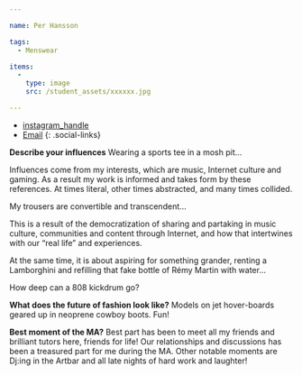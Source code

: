 ```yaml
---

name: Per Hansson

tags:
  - Menswear

items:
  -
    type: image
    src: /student_assets/xxxxxx.jpg

---
```


* [instagram_handle](https://www.instagram.com/@hanssonper/)
* [Email](mailto:per.hansson@network.rca.ac.uk)
{: .social-links}

**Describe your influences**
Wearing a sports tee in a mosh pit…

Influences come from my interests, which are music, Internet culture and gaming. As a result my work is informed and takes form by these references. At times literal, other times abstracted, and many times collided.

My trousers are convertible and transcendent…

This is a result of the democratization of sharing and partaking in music culture, communities and content through Internet, and how that intertwines with our “real life” and experiences.

At the same time, it is about aspiring for something grander, renting a Lamborghini and refilling that fake bottle of Rémy Martin with water…

How deep can a 808 kickdrum go?

**What does the future of fashion look like?**
Models on jet hover-boards geared up in neoprene cowboy boots. Fun!

**Best moment of the MA?**
Best part has been to meet all my friends and brilliant tutors here, friends for life! Our relationships and discussions has been a treasured part for me during the MA.
Other notable moments are Dj:ing in the Artbar and all late nights of hard work and laughter!
